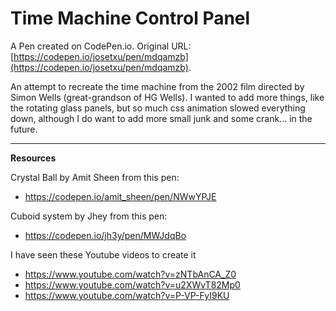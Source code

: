 # Time Machine Control Panel

A Pen created on CodePen.io. Original URL: [https://codepen.io/josetxu/pen/mdqamzb](https://codepen.io/josetxu/pen/mdqamzb).

An attempt to recreate the time machine from the 2002 film directed by Simon Wells (great-grandson of HG Wells). I wanted to add more things, like the rotating glass panels, but so much css animation slowed everything down, although I do want to add more small junk and some crank... in the future.

<hr>

<strong>Resources</strong>

Crystal Ball by Amit Sheen from this pen:  

- https://codepen.io/amit_sheen/pen/NWwYPJE


Cuboid system by Jhey from this pen:

- https://codepen.io/jh3y/pen/MWJdqBo 

I have seen these Youtube videos to create it

- https://www.youtube.com/watch?v=zNTbAnCA_Z0
- https://www.youtube.com/watch?v=u2XWvT82Mp0
- https://www.youtube.com/watch?v=P-VP-FyI9KU